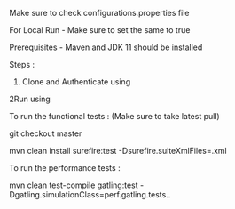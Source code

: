 Make sure to check configurations.properties file

For Local Run - Make sure to set the same to true

Prerequisites - Maven and JDK 11 should be installed

Steps :

1. Clone and Authenticate using

2Run using

To run the functional tests : (Make sure to take latest pull)

git checkout master

mvn clean install surefire:test -Dsurefire.suiteXmlFiles=<fileDirectoryWithName>.xml

To run the performance tests :

mvn clean test-compile gatling:test -Dgatling.simulationClass=perf.gatling.tests.<directoryOfProject>.<simulationClass>

